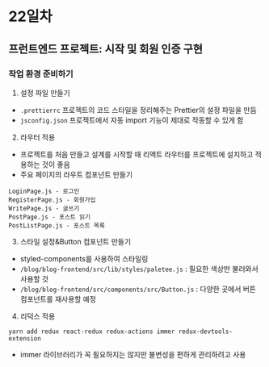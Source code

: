 # 22일차

## 프런트엔드 프로젝트: 시작 및 회원 인증 구현

### 작업 환경 준비하기

1. 설정 파일 만들기

- `.prettierrc` 프로젝트의 코드 스타일을 정리해주는 Prettier의 설정 파일을 만듬
- `jsconfig.json` 프로젝트에서 자동 import 기능이 제대로 작동할 수 있게 함

2. 라우터 적용

- 프로젝트를 처음 만들고 설계를 시작할 때 리액트 라우터를 프로젝트에 설치하고 적용하는 것이 좋음
- 주요 페이지의 라우트 컴포넌트 만들기

```
LoginPage.js - 로그인
RegisterPage.js - 회원가입
WritePage.js - 글쓰기
PostPage.js - 포스트 읽기
PostListPage.js - 포스트 목록
```

3. 스타일 설정&Button 컴포넌트 만들기

- styled-components를 사용하여 스타일링
- `/blog/blog-frontend/src/lib/styles/paletee.js` : 필요한 색상만 불러와서 사용할 것
- `/blog/blog-frontend/src/components/src/Button.js` : 다양한 곳에서 버튼 컴포넌트를 재사용할 예정

4. 리덕스 적용

```
yarn add redux react-redux redux-actions immer redux-devtools-extension
```

- immer 라이브러리가 꼭 필요하지는 않지만 불변성을 편하게 관리하려고 사용
